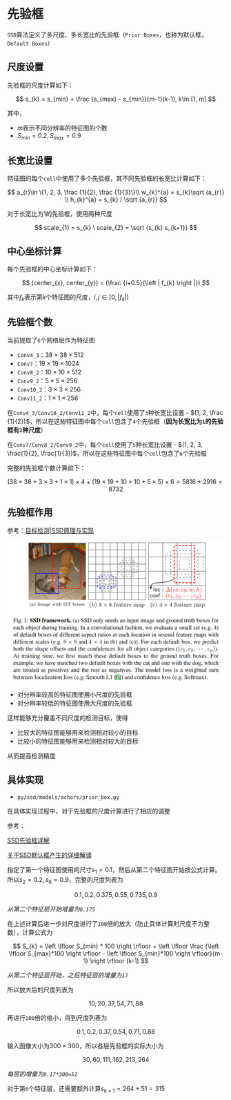 
# 先验框

`SSD`算法定义了多尺度、多长宽比的先验框（`Prior Boxes`，也称为默认框，`Default Boxes`）

## 尺度设置

先验框的尺度计算如下：

$$
s_{k} = s_{min} + \frac {s_{max} - s_{min}}{m-1}(k-1), k\in [1, m]
$$

其中，

* $m$表示不同分辨率的特征图的个数
* $S_{min}=0.2, S_{max}=0.9$

## 长宽比设置

特征图的每个`cell`中使用了多个先验框，其不同先验框的长宽比计算如下：

$$
a_{r}\in \{1, 2, 3, \frac {1}{2}, \frac {1}{3}\}\\ 
w_{k}^{a} = s_{k}\sqrt {a_{r}} \\ 
h_{k}^{a} = s_{k} / \sqrt {a_{r}}
$$

对于长宽比为$1$的先验框，使用两种尺度

$$
scale_{1} = s_{k} \ scale_{2} = \sqrt {s_{k} s_{k+1}}
$$

## 中心坐标计算

每个先验框的中心坐标计算如下：

$$
(center_{x}, center_{y}) = (\frac {i+0.5}{\left | f_{k} \right |})
$$

其中$f_{k}$表示第$k$个特征图的尺度，$i, j\in [0, \left | f_{k} \right |)$

## 先验框个数

当前提取了`6`个网络层作为特征图

* `Conv4_3`：$38\times 38\times 512$
* `Conv7`：$19\times 19\times 1024$
* `Conv8_2`：$10\times 10\times 512$
* `Conv9_2`：$5\times 5\times 256$
* `Conv10_2`：$3\times 3\times 256$
* `Conv11_2`：$1\times 1\times 256$

在`Conv4_3/Conv10_2/Conv11_2`中，每个`cell`使用了`3`种长宽比设置 - $(1, 2, \frac {1}{2})$，所以在这些特征图中每个`cell`包含了`4`个先验框（**因为长宽比为`1`的先验框有`2`种尺度**）

在`Conv7/Conv8_2/Conv9_2`中，每个`cell`使用了`5`种长宽比设置 - $(1, 2, 3, \frac{1}{2}, \frac{1}{3})$，所以在这些特征图中每个`cell`包含了`6`个先验框

完整的先验框个数计算如下：

$$
(38\times 38 + 3\times 3+ 1\times 1)\times 4 + (19\times 19+ 10\times 10+ 5\times 5)\times 6=5816 + 2916 = 8732
$$

## 先验框作用

参考：[目标检测|SSD原理与实现](https://zhuanlan.zhihu.com/p/33544892)

![](./imgs/figure-1.png)

* 对分辨率较高的特征图使用小尺度的先验框
* 对分辨率较低的特征图使用大尺度的先验框

这样能够充分覆盖不同尺度的检测目标，使得

* 比较大的特征图能够用来检测相对较小的目标
* 比较小的特征图能够用来检测相对较大的目标

从而提高检测精度

## 具体实现

* `py/ssd/models/achors/prior_box.py`

在具体实现过程中，对于先验框的尺度计算进行了相应的调整

参考：

[SSD先验框详解](https://www.bilibili.com/read/cv2203924/)

[关于SSD默认框产生的详细解读](https://blog.csdn.net/xunan003/article/details/79186162)

指定了第一个特征图使用的尺寸$s_{1}=0.1$，然后从第二个特征图开始按公式计算。所以$s_{2}=0.2, s_{6}=0.9$，完整的尺度列表为

$$
{0.1, 0.2, 0.375, 0.55, 0.735, 0.9}
$$

*从第二个特征层开始增量为`0.175`*

在上述计算后进一步对尺度进行了`100`倍的放大（防止具体计算时尺度不为整数），计算公式为

$$
S_{k} = \left \lfloor S_{min} * 100 \right \rfloor + \left \lfloor \frac {\left \lfloor S_{max}*100  \right \rfloor - \left \lfloor S_{min}*100 \right \rfloor}{m-1}  \right \rfloor (k-1)
$$

*从第二个特征层开始，之后特征层的增量为`17`*

所以放大后的尺度列表为

$$
{10, 20, 37, 54, 71, 88}
$$

再进行`100`倍的缩小，得到尺度列表为

$$
{0.1, 0.2, 0.37, 0.54, 0.71, 0.88}
$$

输入图像大小为$300\times 300$，所以各层先验框的实际大小为

$$
{30, 60, 111, 162, 213, 264}
$$

*每层的增量为`0.17*300=51`*

对于第`6`个特征层，还需要额外计算$s_{k+1}=264+51=315$